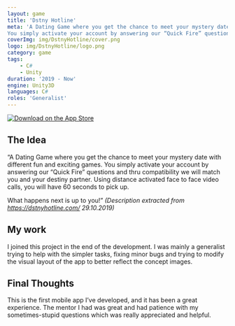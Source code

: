 ```yaml
---
layout: game
title: 'Dstny Hotline'
meta: 'A Dating Game where you get the chance to meet your mystery date with different fun and exciting games.
You simply activate your account by answering our “Quick Fire” questions and thru compatibility we will match you and your destiny partner.'
coverImg: img/DstnyHotline/cover.png
logo: img/DstnyHotline/logo.png
category: game
tags:
    - C#
    - Unity
duration: '2019 - Now'
engine: Unity3D
languages: C#
roles: 'Generalist'
---
```

<a href="https://apps.apple.com/se/app/dstny-hotline/id1468079049" target="_blank">
    <img alt="Download on the App Store" src="https://dstnyhotline.com/wp-content/themes/Dstny/images/download-on-the-app-store.png">
</a>

## The Idea
“A Dating Game where you get the chance to meet your mystery date with different fun and exciting games.
You simply activate your account by answering our “Quick Fire” questions and thru compatibility we will match you and your destiny partner.
Using distance activated face to face video calls, you will have 60 seconds to pick up.

What happens next is up to you!”
*(Description extracted from https://dstnyhotline.com/ 29.10.2019)*


## My work
I joined this project in the end of the development. I was mainly a generalist trying to help with the simpler tasks, fixing minor bugs and trying to modify the visual layout of the app to better reflect the concept images.

## Final Thoughts

This is the first mobile app I’ve developed, and it has been a great experience.  The mentor I had was great and had patience with my sometimes-stupid questions which was really appreciated and helpful.